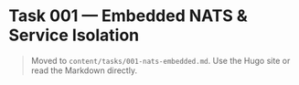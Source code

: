 # Task 001 — Embedded NATS & Service Isolation

> Moved to `content/tasks/001-nats-embedded.md`. Use the Hugo site or read the Markdown directly.
